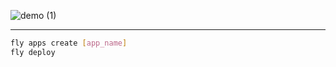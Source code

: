 ![demo (1)](https://github.com/fly-apps/ollama-webui-demo/assets/3727384/23b87769-ccde-46b9-a884-72c174a49f02)

___________

```bash
fly apps create [app_name]
fly deploy
```
